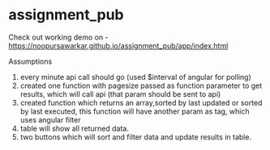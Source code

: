 # assignment_pub

Check out working demo on -
https://noopursawarkar.github.io/assignment_pub/app/index.html


Assumptions
1.	every minute api call should go (used $interval of angular for polling) 
2.	created one function with pagesize passed as function parameter to get results, which will call api (that param should be sent to api)
3.	created function which returns an array,sorted by last updated or sorted by last executed, this function will have another param as tag, which uses angular filter
4. table will show all returned data.
5. two buttons which will sort and filter data and update results in table.
